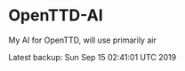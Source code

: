 # OpenTTD-AI
My AI for OpenTTD, will use primarily air

Latest backup: Sun Sep 15 02:41:01 UTC 2019

